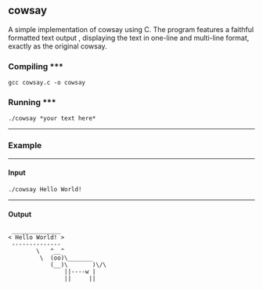## cowsay
A simple implementation of cowsay using C.
The program features a faithful formatted text output , displaying the text in one-line and multi-line format, exactly as the original cowsay.
### Compiling ***
```gcc cowsay.c -o cowsay```
### Running ***
```./cowsay *your text here*```
***
### Example
***
#### Input
```./cowsay Hello World!```
***
#### Output
```
 ______________
< Hello World! >
 --------------
        \   ^__^
         \  (oo)\_______
            (__)\       )\/\
                ||----w |
                ||     ||
```
